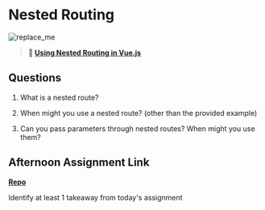 # Nested Routing

![replace_me](https://codeworks.blob.core.windows.net/public/assets/img/illustrations/placeholder.svg)

> **📖 [Using Nested Routing in Vue.js](https://codeworksacademy.com/fs-student-guide/resources/wk6/04-Child-Routes)**

## Questions

1. What is a nested route?

2. When might you use a nested route? (other than the provided example)

3. Can you pass parameters through nested routes? When might you use them?

## Afternoon Assignment Link

**[Repo](https://github.com/ksquaredcoding/<ASSIGNMENT_REPO>)**

Identify at least 1 takeaway from today's assignment
